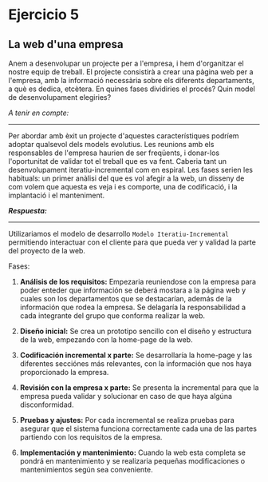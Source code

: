 # Ejercicio 5
## La web d'una empresa

Anem a desenvolupar un projecte per a l'empresa, i hem d'organitzar el nostre equip de treball. El projecte consistirà a crear una pàgina web per a l'empresa, amb la informació necessària sobre els diferents departaments, a què es dedica, etcètera. En quines fases dividiries el procés? Quin model de desenvolupament elegiries?

*A tenir en compte:*

-----

Per abordar amb èxit un projecte d'aquestes característiques podríem adoptar qualsevol dels models evolutius. Les reunions amb els responsables de l'empresa haurien de ser freqüents, i donar-los l'oportunitat de validar tot el treball que es va fent. Caberia tant un desenvolupament iteratiu-incremental com en espiral. Les fases serien les habituals: un primer anàlisi del que es vol afegir a la web, un disseny de com volem que aquesta es veja i es comporte, una de codificació, i la implantació i el manteniment.

***Respuesta:***

-----

Utilizariamos el modelo de desarrollo `Modelo Iteratiu-Incremental` permitiendo interactuar con el cliente para que pueda ver y validad la parte del proyecto de la web.

Fases:

1. **Análisis de los requisitos:** Empezaria reuniendose con la empresa para poder enteder que información se deberá mostara a la página web y cuales son los departamentos que se destacarían, además de la información que rodea la empresa. Se delagaría la responsabilidad a cada integrante del grupo que conforma realizar la web.

2. **Diseño inicial:** Se crea un prototipo sencillo con el diseño y estructura de la web, empezando con la home-page de la web.

3. **Codificación incremental x parte:** Se desarrollaría la home-page y las diferentes secciónes más relevantes, con la información que nos haya proporcionado la empresa.

4. **Revisión con la empresa x parte:** Se presenta la incremental para que la empresa pueda validar y solucionar en caso de que haya algúna disconformidad.

5. **Pruebas y ajustes:** Por cada incremental se realiza pruebas para asegurar que el sistema funciona correctamente cada una de las partes partiendo con los requisitos de la empresa.

6. **Implementación y mantenimiento:** Cuando la web esta completa se pondrá en mantenimiento y se realizaria pequeñas modificaciones o mantenimientos según sea conveniente.